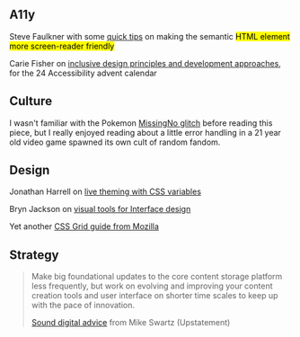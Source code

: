 ## A11y
Steve Faulkner with some [quick tips](https://developer.paciellogroup.com/blog/2017/12/short-note-on-making-your-mark-more-accessible/) on making the semantic <mark> HTML element more screen-reader friendly

Carie Fisher on [inclusive design principles and development approaches](https://www.24a11y.com/2017/accessibility-first/), for the 24 Accessibility advent calendar

## Culture
I wasn't familiar with the Pokemon [MissingNo glitch](https://hackernoon.com/finding-missingno-4df003345ccd) before reading this piece, but I really enjoyed reading about a little error handling in a 21 year old video game spawned its own cult of random fandom.


## Design

Jonathan Harrell on [live theming with CSS variables](https://jonathan-harrell.com/live-theming-with-css-variables/)

Bryn Jackson on [visual tools for Interface design](https://spectrum.chat/thread/ac4cba39-0582-4b73-9582-9e863ed66346)

Yet another [CSS Grid guide from Mozilla](https://mozilladevelopers.github.io/playground/css-grid)

## Strategy

> Make big foundational updates to the core content storage platform less frequently, but work on evolving and improving your content creation tools and user interface on shorter time scales to keep up with the pace of innovation.
>
>[Sound digital advice](https://medium.com/stories-from-upstatement/how-long-should-your-website-last-44c0433c153b) from Mike Swartz (Upstatement)
